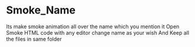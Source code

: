 # Smoke_Name
Its make smoke animation all over the name which you mention it 
Open Smoke HTML code with any editor change name as your wish
And Keep all the files in same folder
